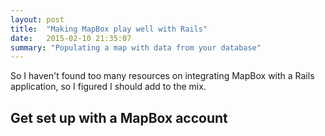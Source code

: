 ```yaml
---
layout: post
title:  "Making MapBox play well with Rails"
date:   2015-02-10 21:35:07
summary: "Populating a map with data from your database"
---
```

So I haven't found too many resources on integrating MapBox with a Rails application, so I figured I should add to the mix.

## Get set up with a MapBox account


